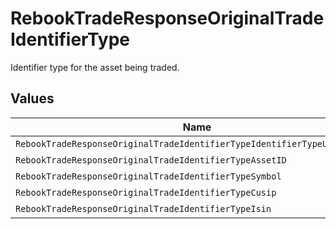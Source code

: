 # RebookTradeResponseOriginalTradeIdentifierType

Identifier type for the asset being traded.


## Values

| Name                                                                      | Value                                                                     |
| ------------------------------------------------------------------------- | ------------------------------------------------------------------------- |
| `RebookTradeResponseOriginalTradeIdentifierTypeIdentifierTypeUnspecified` | IDENTIFIER_TYPE_UNSPECIFIED                                               |
| `RebookTradeResponseOriginalTradeIdentifierTypeAssetID`                   | ASSET_ID                                                                  |
| `RebookTradeResponseOriginalTradeIdentifierTypeSymbol`                    | SYMBOL                                                                    |
| `RebookTradeResponseOriginalTradeIdentifierTypeCusip`                     | CUSIP                                                                     |
| `RebookTradeResponseOriginalTradeIdentifierTypeIsin`                      | ISIN                                                                      |